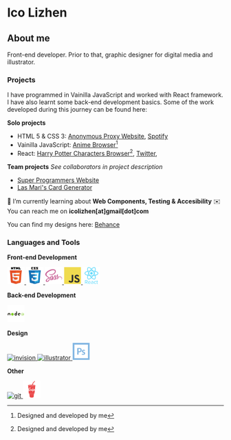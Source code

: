 # Ico Lizhen

## About me

Front-end developer.
Prior to that, graphic designer for digital media and illustrator.

### Projects
I have programmed in Vainilla JavaScript and worked with React framework. I have also learnt some back-end development basics. Some of the work developed during this journey can be found here:

**Solo projects**
- HTML 5 & CSS 3: [Anonymous Proxy Website](https://github.com/icoliz/anonymous-proxy), [Spotify](https://icoliz.github.io/global-exercise-spotify/)
- Vainilla JavaScript: [Anime Browser](https://github.com/icoliz/anime-browser)[^1]
- React: [Harry Potter Characters Browser](https://github.com/icoliz/harry-potter)[^1], [Twitter](https://icoliz.github.io/global-exercise-twitter/), 

**Team projects**
_See collaborators in project description_
- [Super Programmers Website](http://beta.adalab.es/project-promo-o-module-1-team-4/) 
- [Las Mari's Card Generator](http://beta.adalab.es/project-promo-o-module-2-team-9/card.html)

[^1]: Designed and developed by me

🌱 I’m currently learning about **Web Components, Testing & Accesibility**
✉️ You can reach me on **icolizhen[at]gmail[dot]com**

You can find my designs here:
[Behance](https://www.behance.net/icolizhen)

### Languages and Tools

**Front-end Development**

<a href="https://www.w3.org/html/" target="_blank" rel="noreferrer"> <img src="https://raw.githubusercontent.com/devicons/devicon/master/icons/html5/html5-original-wordmark.svg" alt="html5" width="40" height="40"/> </a>
 <a href="https://www.w3schools.com/css/" target="_blank" rel="noreferrer"> <img src="https://raw.githubusercontent.com/devicons/devicon/master/icons/css3/css3-original-wordmark.svg" alt="css3" width="40" height="40"/> </a>
<a href="https://sass-lang.com" target="_blank" rel="noreferrer"> <img src="https://raw.githubusercontent.com/devicons/devicon/master/icons/sass/sass-original.svg" alt="sass" width="40" height="40"/> </a>
 <a href="https://developer.mozilla.org/en-US/docs/Web/JavaScript" target="_blank" rel="noreferrer"> <img src="https://raw.githubusercontent.com/devicons/devicon/master/icons/javascript/javascript-original.svg" alt="javascript" width="40" height="40"/> </a>
<a href="https://reactjs.org/" target="_blank" rel="noreferrer"> <img src="https://raw.githubusercontent.com/devicons/devicon/master/icons/react/react-original-wordmark.svg" alt="react" width="40" height="40"/> </a>

**Back-end Development**

<a href="https://nodejs.org" target="_blank" rel="noreferrer"> <img src="https://raw.githubusercontent.com/devicons/devicon/master/icons/nodejs/nodejs-original-wordmark.svg" alt="nodejs" width="40" height="40"/> </a>

**Design**

<a href="https://www.invisionapp.com/" target="_blank" rel="noreferrer"> <img src="https://www.vectorlogo.zone/logos/invisionapp/invisionapp-icon.svg" alt="invision" width="40" height="40"/> </a>
<a href="https://www.adobe.com/in/products/illustrator.html" target="_blank" rel="noreferrer"> <img src="https://www.vectorlogo.zone/logos/adobe_illustrator/adobe_illustrator-icon.svg" alt="illustrator" width="40" height="40"/> </a>
<a href="https://www.photoshop.com/en" target="_blank" rel="noreferrer"> <img src="https://raw.githubusercontent.com/devicons/devicon/master/icons/photoshop/photoshop-line.svg" alt="photoshop" width="40" height="40"/> </a>
 
 **Other**
 
<a href="https://git-scm.com/" target="_blank" rel="noreferrer"> <img src="https://www.vectorlogo.zone/logos/git-scm/git-scm-icon.svg" alt="git" width="40" height="40"/> </a> <a href="https://gulpjs.com" target="_blank" rel="noreferrer"> <img src="https://raw.githubusercontent.com/devicons/devicon/master/icons/gulp/gulp-plain.svg" alt="gulp" width="40" height="40"/> </a>
